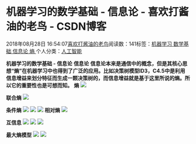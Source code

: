 
# 机器学习的数学基础 - 信息论 - 喜欢打酱油的老鸟 - CSDN博客


2018年08月28日 16:54:07[喜欢打酱油的老鸟](https://me.csdn.net/weixin_42137700)阅读数：141标签：[机器学习																](https://so.csdn.net/so/search/s.do?q=机器学习&t=blog)[数学基础																](https://so.csdn.net/so/search/s.do?q=数学基础&t=blog)[信息论																](https://so.csdn.net/so/search/s.do?q=信息论&t=blog)[熵																](https://so.csdn.net/so/search/s.do?q=熵&t=blog)[
							](https://so.csdn.net/so/search/s.do?q=信息论&t=blog)[
																					](https://so.csdn.net/so/search/s.do?q=数学基础&t=blog)个人分类：[人工智能																](https://blog.csdn.net/weixin_42137700/article/category/7820233)
[
																								](https://so.csdn.net/so/search/s.do?q=数学基础&t=blog)
[
				](https://so.csdn.net/so/search/s.do?q=机器学习&t=blog)
[
			](https://so.csdn.net/so/search/s.do?q=机器学习&t=blog)

**机器学习的数学基础 - 信息论**
**信息论**
**信息论本来是通信中的概念，但是其核心思想“熵”在机器学习中也得到了广泛的应用。比如决策树模型****ID3****，****C4.5****中是利用信息增益来划分特征而生成一颗决策树的，而信息增益就是基于这里所说的熵。所以它的重要性也是可想而知。**
**熵**
![](https://img-blog.csdn.net/2018082816505275?watermark/2/text/aHR0cHM6Ly9ibG9nLmNzZG4ubmV0L3dlaXhpbl80MjEzNzcwMA==/font/5a6L5L2T/fontsize/400/fill/I0JBQkFCMA==/dissolve/70)

**联合熵**
![](https://img-blog.csdn.net/20180828165102820?watermark/2/text/aHR0cHM6Ly9ibG9nLmNzZG4ubmV0L3dlaXhpbl80MjEzNzcwMA==/font/5a6L5L2T/fontsize/400/fill/I0JBQkFCMA==/dissolve/70)

**条件熵**
![](https://img-blog.csdn.net/20180828165119957?watermark/2/text/aHR0cHM6Ly9ibG9nLmNzZG4ubmV0L3dlaXhpbl80MjEzNzcwMA==/font/5a6L5L2T/fontsize/400/fill/I0JBQkFCMA==/dissolve/70)
![](https://img-blog.csdn.net/20180828165131883?watermark/2/text/aHR0cHM6Ly9ibG9nLmNzZG4ubmV0L3dlaXhpbl80MjEzNzcwMA==/font/5a6L5L2T/fontsize/400/fill/I0JBQkFCMA==/dissolve/70)
![](https://img-blog.csdn.net/20180828165143150?watermark/2/text/aHR0cHM6Ly9ibG9nLmNzZG4ubmV0L3dlaXhpbl80MjEzNzcwMA==/font/5a6L5L2T/fontsize/400/fill/I0JBQkFCMA==/dissolve/70)
**相对熵**
![](https://img-blog.csdn.net/20180828165154843?watermark/2/text/aHR0cHM6Ly9ibG9nLmNzZG4ubmV0L3dlaXhpbl80MjEzNzcwMA==/font/5a6L5L2T/fontsize/400/fill/I0JBQkFCMA==/dissolve/70)

**互信息**
![](https://img-blog.csdn.net/2018082816521482?watermark/2/text/aHR0cHM6Ly9ibG9nLmNzZG4ubmV0L3dlaXhpbl80MjEzNzcwMA==/font/5a6L5L2T/fontsize/400/fill/I0JBQkFCMA==/dissolve/70)
![](https://img-blog.csdn.net/20180828165224577?watermark/2/text/aHR0cHM6Ly9ibG9nLmNzZG4ubmV0L3dlaXhpbl80MjEzNzcwMA==/font/5a6L5L2T/fontsize/400/fill/I0JBQkFCMA==/dissolve/70)
![](https://img-blog.csdn.net/20180828165236716?watermark/2/text/aHR0cHM6Ly9ibG9nLmNzZG4ubmV0L3dlaXhpbl80MjEzNzcwMA==/font/5a6L5L2T/fontsize/400/fill/I0JBQkFCMA==/dissolve/70)

**最大熵模型**
![](https://img-blog.csdn.net/20180828165251649?watermark/2/text/aHR0cHM6Ly9ibG9nLmNzZG4ubmV0L3dlaXhpbl80MjEzNzcwMA==/font/5a6L5L2T/fontsize/400/fill/I0JBQkFCMA==/dissolve/70)
![](https://img-blog.csdn.net/20180828165307343?watermark/2/text/aHR0cHM6Ly9ibG9nLmNzZG4ubmV0L3dlaXhpbl80MjEzNzcwMA==/font/5a6L5L2T/fontsize/400/fill/I0JBQkFCMA==/dissolve/70)


